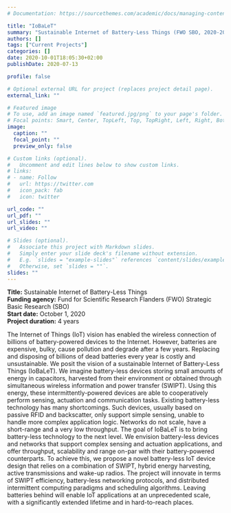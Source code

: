 ```yaml
---
# Documentation: https://sourcethemes.com/academic/docs/managing-content/

title: "IoBaLeT"
summary: "Sustainable Internet of Battery-Less Things (FWO SBO, 2020-2024)"
authors: []
tags: ["Current Projects"]
categories: []
date: 2020-10-01T18:05:30+02:00
publishDate: 2020-07-13

profile: false

# Optional external URL for project (replaces project detail page).
external_link: ""

# Featured image
# To use, add an image named `featured.jpg/png` to your page's folder.
# Focal points: Smart, Center, TopLeft, Top, TopRight, Left, Right, BottomLeft, Bottom, BottomRight.
image:
  caption: ""
  focal_point: ""
  preview_only: false

# Custom links (optional).
#   Uncomment and edit lines below to show custom links.
# links:
# - name: Follow
#   url: https://twitter.com
#   icon_pack: fab
#   icon: twitter

url_code: ""
url_pdf: ""
url_slides: ""
url_video: ""

# Slides (optional).
#   Associate this project with Markdown slides.
#   Simply enter your slide deck's filename without extension.
#   E.g. `slides = "example-slides"` references `content/slides/example-slides.md`.
#   Otherwise, set `slides = ""`.
slides: ""
---
```

**Title:** Sustainable Internet of Battery-Less Things\
**Funding agency:** Fund for Scientific Research Flanders (FWO) Strategic Basic Research (SBO)\
**Start date:** October 1, 2020\
**Project duration:** 4 years

The Internet of Things (IoT) vision has enabled the wireless connection of billions of battery-powered devices to the Internet. However, batteries are expensive, bulky, cause pollution and degrade after a few years. Replacing and disposing of billions of dead batteries every year is costly and unsustainable. We posit the vision of a sustainable Internet of Battery-Less Things (IoBaLeT). We imagine battery-less devices storing small amounts of energy in capacitors, harvested from their environment or obtained through simultaneous wireless information and power transfer (SWIPT). Using this energy, these intermittently-powered devices are able to cooperatively perform sensing, actuation and communication tasks. Existing battery-less technology has many shortcomings. Such devices, usually based on passive RFID and backscatter, only support simple sensing, unable to handle more complex application logic. Networks do not scale, have a short-range and a very low throughput. The goal of IoBaLeT is to bring battery-less technology to the next level. We envision battery-less devices and networks that support complex sensing and actuation applications, and offer throughput, scalability and range on-par with their battery-powered counterparts. To achieve this, we propose a novel battery-less IoT device design that relies on a combination of SWIPT, hybrid energy harvesting, active transmissions and wake-up radios. The project will innovate in terms of SWIPT efficiency, battery-less networking protocols, and distributed intermittent computing paradigms and scheduling algorithms. Leaving batteries behind will enable IoT applications at an unprecedented scale, with a significantly extended lifetime and in hard-to-reach places.

